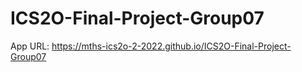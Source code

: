 # ICS2O-Final-Project-Group07

App URL: https://mths-ics2o-2-2022.github.io/ICS2O-Final-Project-Group07